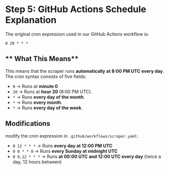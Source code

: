 # Step 5: GitHub Actions Schedule Explanation

The original cron expression used in our GitHub Actions workflow is:

    0 20 * * *

## ** What This Means**
This means that the scraper runs **automatically at 8:00 PM UTC every day**. The cron syntax consists of five fields:
- `0` → Runs at **minute 0** 
- `20` → Runs at **hour 20** (8:00 PM UTC).
- `*` → Runs **every day of the month**.
- `*` → Runs **every month**.
- `*` → Runs **every day of the week**.

## **Modifications**
modify the cron expression in `.github/workflows/scraper.yaml`: 

- `0 12 * * *` → Runs **every day at 12:00 PM UTC**
- `0 0 * * 0` → Runs **every Sunday at midnight UTC**
- `0 0,12 * * *` → Runs **at 00:00 UTC and 12:00 UTC every day** (twice a day, 12 hours between)
